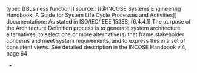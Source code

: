 type:: [[Business function]]
source:: [[@INCOSE Systems Engineering Handbook: A Guide for System Life Cycle Processes and Activities]]
documentation:: As stated in ISO/IEC/IEEE 15288, [6.4.4.1] The purpose of the Architecture Definition process is to generate system architecture alternatives, to select one or more alternative(s) that frame stakeholder concerns and meet system requirements, and to express this in a set of consistent views.  See detailed description in the INCOSE Handbook v.4, page 64

-